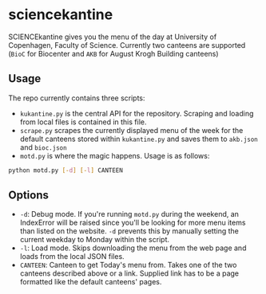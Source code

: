 # sciencekantine

SCIENCEkantine gives you the menu of the day at University of Copenhagen, Faculty of Science. Currently two canteens are supported (`BioC` for Biocenter and `AKB` for August Krogh Building canteens)

## Usage

The repo currently contains three scripts:
- `kukantine.py` is the central API for the repository. Scraping and loading from local files is contained in this file.
- `scrape.py` scrapes the currently displayed menu of the week for the default canteens stored within `kukantine.py` and saves them to `akb.json` and `bioc.json`
- `motd.py` is where the magic happens. Usage is as follows:
```bash
python motd.py [-d] [-l] CANTEEN
```

## Options
- `-d`:       Debug mode. If you're running `motd.py` during the weekend, an IndexError will be raised since you'll be looking for more menu items than listed on the website. `-d` prevents this by manually setting the current weekday to Monday within the script.
- `-l`:       Load mode. Skips downloading the menu from the web page and loads from the local JSON files.
- `CANTEEN`:  Canteen to get Today's menu from. Takes one of the two canteens described above or a link. Supplied link has to be a page formatted like the default canteens' pages.
